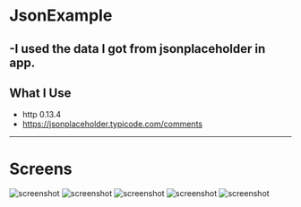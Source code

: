 # JsonExample
-I used the data I got from jsonplaceholder in app.
-

## What I Use
- http 0.13.4
- https://jsonplaceholder.typicode.com/comments


****
# Screens

![screenshot](https://github.com/emrekorkmaz14/FlutterJsonExample/blob/main/ekrangörüntüleri/1.png)
![screenshot](https://github.com/emrekorkmaz14/FlutterJsonExample/blob/main/ekrangörüntüleri/2.png)
![screenshot](https://github.com/emrekorkmaz14/FlutterJsonExample/blob/main/ekrangörüntüleri/3.png)
![screenshot](https://github.com/emrekorkmaz14/FlutterJsonExample/blob/main/ekrangörüntüleri/4.png)
![screenshot](https://github.com/emrekorkmaz14/FlutterJsonExample/blob/main/ekrangörüntüleri/5.png)




